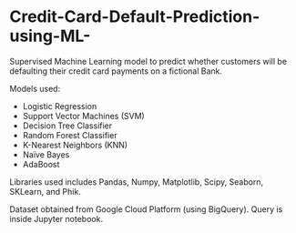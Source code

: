 # Credit-Card-Default-Prediction-using-ML-
Supervised Machine Learning model to predict whether customers will be defaulting their credit card payments on a fictional Bank.

Models used:
- Logistic Regression
- Support Vector Machines (SVM)
- Decision Tree Classifier
- Random Forest Classifier 
- K-Nearest Neighbors (KNN)
- Naïve Bayes
- AdaBoost

Libraries used includes Pandas, Numpy, Matplotlib, Scipy, Seaborn, SKLearn, and Phik.

Dataset obtained from Google Cloud Platform (using BigQuery). Query is inside Jupyter notebook.
